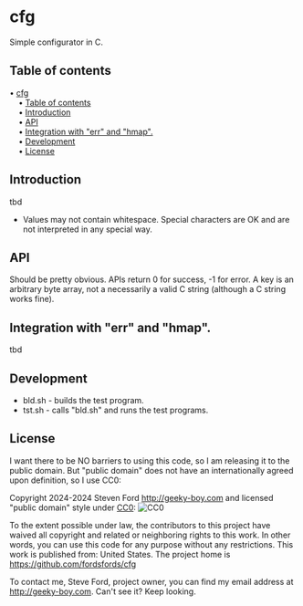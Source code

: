 # cfg
Simple configurator in C.


## Table of contents

<!-- mdtoc-start -->
&bull; [cfg](#cfg)  
&nbsp;&nbsp;&nbsp;&nbsp;&bull; [Table of contents](#table-of-contents)  
&nbsp;&nbsp;&nbsp;&nbsp;&bull; [Introduction](#introduction)  
&nbsp;&nbsp;&nbsp;&nbsp;&bull; [API](#api)  
&nbsp;&nbsp;&nbsp;&nbsp;&bull; [Integration with "err" and "hmap".](#integration-with-err-and-hmap)  
&nbsp;&nbsp;&nbsp;&nbsp;&bull; [Development](#development)  
&nbsp;&nbsp;&nbsp;&nbsp;&bull; [License](#license)  
<!-- TOC created by '../mdtoc/mdtoc.pl README.md' (see https://github.com/fordsfords/mdtoc) -->
<!-- mdtoc-end -->


## Introduction

tbd

* Values may not contain whitespace. Special characters are OK and are not interpreted in any special way.


## API

Should be pretty obvious. 
APIs return 0 for success, -1 for error.
A key is an arbitrary byte array, not a necessarily a valid C string (although a C string works fine).


## Integration with "err" and "hmap".

tbd


## Development

* bld.sh - builds the test program.
* tst.sh - calls "bld.sh" and runs the test programs.


## License

I want there to be NO barriers to using this code, so I am releasing it to the public domain.  But "public domain" does not have an internationally agreed upon definition, so I use CC0:

Copyright 2024-2024 Steven Ford http://geeky-boy.com and licensed
"public domain" style under
[CC0](http://creativecommons.org/publicdomain/zero/1.0/):
![CC0](https://licensebuttons.net/p/zero/1.0/88x31.png "CC0")

To the extent possible under law, the contributors to this project have
waived all copyright and related or neighboring rights to this work.
In other words, you can use this code for any purpose without any
restrictions.  This work is published from: United States.  The project home
is https://github.com/fordsfords/cfg

To contact me, Steve Ford, project owner, you can find my email address
at http://geeky-boy.com.  Can't see it?  Keep looking.
